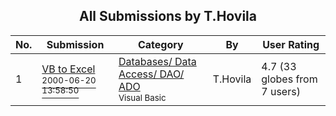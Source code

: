 ﻿<div align="center">

## All Submissions by T\.Hovila

</div>

No.  | Submission | Category | By   | User Rating
---- | ---------- | -------- | ---- | -----------
1 | [VB to Excel<br /><sup>2000-06-20 13:58:50</sup>](https://github.com/Planet-Source-Code/t-hovila-vb-to-excel__1-9077) | [Databases/ Data Access/ DAO/ ADO<br /><sup>Visual Basic</sup>](../ByCategory/databases-data-access-dao-ado__1-6.md) | T\.Hovila | 4.7 (33 globes from 7 users)
